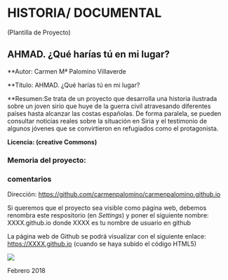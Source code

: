 # HISTORIA/ DOCUMENTAL 

(Plantilla de Proyecto) 

## AHMAD. ¿Qué harías tú en mi lugar?

**Autor: Carmen Mª Palomino Villaverde

**Título: AHMAD. ¿Qué harías tú en mi lugar?

**Resumen:Se trata de un proyecto que desarrolla una historia ilustrada sobre un joven sirio que huye de la guerra civil atravesando diferentes países hasta alcanzar las costas españolas. De forma paralela, se pueden consultar noticias reales sobre la situación en Siria y el testimonio de algunos jóvenes que se convirtieron en refugiados como el protagonista. 

**Licencia: (creative Commons)**


### Memoria del proyecto:










### comentarios

Dirección: https://github.com/carmenpalomino/carmenpalomino.github.io

Si queremos que el proyecto sea visible como página web, debemos renombra este respositorio (en *Settings*) y poner el siguiente nombre: XXXX.github.io  donde XXXX es tu nombre de usuario en github

La página web de Github se podrá visualizar con el siguiente enlace: https://XXXX.github.io (cuando se haya subido el código HTML5) 


![](https://upload.wikimedia.org/wikipedia/commons/thumb/6/62/CC-BY-SA-Andere_Wikis_%28v%29.svg/200px-CC-BY-SA-Andere_Wikis_%28v%29.svg.png)



Febrero 2018
